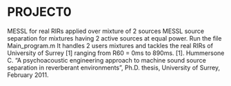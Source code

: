 # PROJECT0
MESSL for real RIRs applied over mixture of 2 sources
MESSL source separation for mixtures having 2 active sources at equal power.
Run the file Main_program.m
It handles 2 users mixtures and tackles the real RIRs of University of Surrey [1] ranging from R60 = 0ms to 890ms.
[1]. Hummersone C. “A psychoacoustic engineering approach to machine sound source separation in reverberant environments”, Ph.D. thesis, University of Surrey, February 2011.
